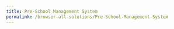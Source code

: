 ```yaml
---
title: Pre-School Management System
permalink: /browser-all-solutions/Pre-School-Management-System
---
```


